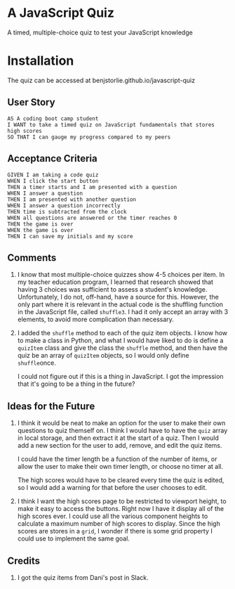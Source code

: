 # A JavaScript Quiz
A timed, multiple-choice quiz to test your JavaScript knowledge

# Installation
The quiz can be accessed at benjstorlie.github.io/javascript-quiz

## User Story

```
AS A coding boot camp student
I WANT to take a timed quiz on JavaScript fundamentals that stores high scores
SO THAT I can gauge my progress compared to my peers
```

## Acceptance Criteria

```
GIVEN I am taking a code quiz
WHEN I click the start button
THEN a timer starts and I am presented with a question
WHEN I answer a question
THEN I am presented with another question
WHEN I answer a question incorrectly
THEN time is subtracted from the clock
WHEN all questions are answered or the timer reaches 0
THEN the game is over
WHEN the game is over
THEN I can save my initials and my score
```

## Comments

1. I know that most multiple-choice quizzes show 4-5 choices per item. In my teacher education program, I  learned that research showed that having 3 choices was sufficient to assess a student's knowledge.  Unfortunately, I do not, off-hand, have a source for this. However, the only part where it is relevant in the actual code is the shuffling function in the JavaScript file, called `shuffle3`.  I had it only accept an array with 3 elements, to avoid more complication than necessary.


2. I added the `shuffle` method to each of the quiz item objects.  I know how to make a class in Python, and what I would have liked to do is define a `quizItem` class and give the class the `shuffle` method, and then have the quiz be an array of `quizItem` objects, so I would only define `shuffle`once.

    I could not figure out if this is a thing in JavaScript.  I got the impression that it's going to be a thing in the future?

## Ideas for the Future

1. I think it would be neat to make an option for the user to make their own questions to quiz themself on.  I think I would have to have the `quiz` array in local storage, and then extract it at the start of a quiz.  Then I would add a new section for the user to add, remove, and edit the quiz items.

    I could have the timer length be a function of the number of items, or allow the user to make their own timer length, or choose no timer at all.

    The high scores would have to be cleared every time the quiz is edited, so I would add a warning for that before the user chooses to edit.

2. I think I want the high scores page to be restricted to viewport height, to make it easy to access the buttons.  Right now I have it display all of the high scores ever.  I could use all the various component heights to calculate a maximum number of high scores to display.  Since the high scores are stores in a `grid`, I wonder if there is some grid property I could use to implement the same goal.


## Credits

1. I got the quiz items from Dani's post in Slack.